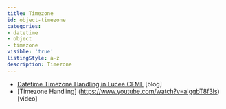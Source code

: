 ```yaml
---
title: Timezone
id: object-timezone
categories:
- datetime
- object
- timezone
visible: 'true'
listingStyle: a-z
description: Timezone
---
```


- [Datetime Timezone Handling in Lucee CFML](https://www.andrewdixon.co.uk/2019/05/25/datetime-timezone-handling-in-lucee-cfml/) [blog]
- [Timezone Handling] (https://www.youtube.com/watch?v=aIggbT8f3ls) [video]
